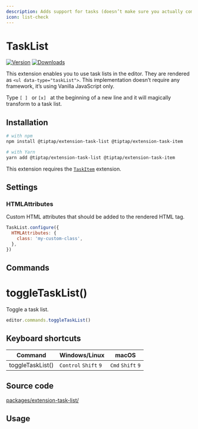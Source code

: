 ```yaml
---
description: Adds support for tasks (doesn’t make sure you actually complete them though).
icon: list-check
---
```


# TaskList
[![Version](https://img.shields.io/npm/v/@tiptap/extension-task-list.svg?label=version)](https://www.npmjs.com/package/@tiptap/extension-task-list)
[![Downloads](https://img.shields.io/npm/dm/@tiptap/extension-task-list.svg)](https://npmcharts.com/compare/@tiptap/extension-task-list?minimal=true)

This extension enables you to use task lists in the editor. They are rendered as `<ul data-type="taskList">`. This implementation doesn’t require any framework, it’s using Vanilla JavaScript only.

Type <code>[ ]&nbsp;</code> or <code>[x]&nbsp;</code> at the beginning of a new line and it will magically transform to a task list.

## Installation
```bash
# with npm
npm install @tiptap/extension-task-list @tiptap/extension-task-item

# with Yarn
yarn add @tiptap/extension-task-list @tiptap/extension-task-item
```

This extension requires the [`TaskItem`](/api/nodes/task-item) extension.

## Settings

### HTMLAttributes
Custom HTML attributes that should be added to the rendered HTML tag.

```js
TaskList.configure({
  HTMLAttributes: {
    class: 'my-custom-class',
  },
})
```

## Commands

# toggleTaskList()
Toggle a task list.

```js
editor.commands.toggleTaskList()
```

## Keyboard shortcuts
| Command          | Windows/Linux                   | macOS                       |
| ---------------- | ------------------------------- | --------------------------- |
| toggleTaskList() | `Control`&nbsp;`Shift`&nbsp;`9` | `Cmd`&nbsp;`Shift`&nbsp;`9` |

## Source code
[packages/extension-task-list/](https://github.com/ueberdosis/tiptap/blob/main/packages/extension-task-list/)

## Usage
<tiptap-demo name="Nodes/TaskList"></tiptap-demo>
